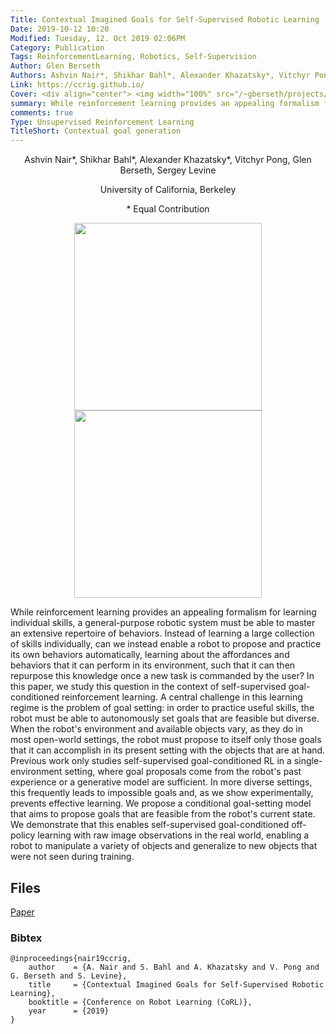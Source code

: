 ```yaml
---
Title: Contextual Imagined Goals for Self-Supervised Robotic Learning
Date: 2019-10-12 10:20
Modified: Tuesday, 12. Oct 2019 02:06PM 
Category: Publication
Tags: ReinforcementLearning, Robotics, Self-Supervision 
Author: Glen Berseth
Authors: Ashvin Nair*, Shikhar Bahl*, Alexander Khazatsky*, Vitchyr Pong, Glen Berseth, Sergey Levine
Link: https://ccrig.github.io/
Cover: <div align="center"> <img width="100%" src="/~gberseth/projects/CCRIG/method_step1.png" alt=""> <img alt="" width="100%" src="/~gberseth/projects/CCRIG/cc_vae.png"> </div>
summary: While reinforcement learning provides an appealing formalism for learning individual skills, a general-purpose robotic system must be able to master an extensive repertoire of behaviors. Instead of learning a large collection of skills individually, can we instead enable a robot to propose and practice its own behaviors automatically, learning about the affordances and behaviors that it can perform in its environment, such that it can then repurpose this knowledge once a new task is commanded by the user? In this paper, we study this question in the context of self-supervised goal-conditioned reinforcement learning. A central challenge in this learning regime is the problem of goal setting: in order to practice useful skills, the robot must be able to autonomously set goals that are feasible but diverse. When the robot's environment and available objects vary, as they do in most open-world settings, the robot must propose to itself only those goals that it can accomplish in its present setting with the objects that are at hand. Previous work only studies self-supervised goal-conditioned RL in a single-environment setting, where goal proposals come from the robot's past experience or a generative model are sufficient. In more diverse settings, this frequently leads to impossible goals and, as we show experimentally, prevents effective learning. We propose a conditional goal-setting model that aims to propose goals that are feasible from the robot's current state. We demonstrate that this enables self-supervised goal-conditioned off-policy learning with raw image observations in the real world, enabling a robot to manipulate a variety of objects and generalize to new objects that were not seen during training. 
comments: true
Type: Unsupervised Reinforcement Learning
TitleShort: Contextual goal generation
---
```


<div align="center">
	<p>
				Ashvin Nair*, Shikhar Bahl*, Alexander Khazatsky*, Vitchyr Pong, Glen Berseth, Sergey Levine
	</p>
	<p>	
            University of California, Berkeley
    </p>
    <p>	
            * Equal Contribution
    </p>
</div>

<center>

</center>

<div align="center">
            <img width="300" src="/~gberseth/projects/CCRIG/method_step1.png"> <img width="300" src="/~gberseth/projects/CCRIG/cc_vae.png">
</div>

While reinforcement learning provides an appealing formalism for learning individual skills, a general-purpose robotic system must be able to master an extensive repertoire of behaviors. Instead of learning a large collection of skills individually, can we instead enable a robot to propose and practice its own behaviors automatically, learning about the affordances and behaviors that it can perform in its environment, such that it can then repurpose this knowledge once a new task is commanded by the user? In this paper, we study this question in the context of self-supervised goal-conditioned reinforcement learning. A central challenge in this learning regime is the problem of goal setting: in order to practice useful skills, the robot must be able to autonomously set goals that are feasible but diverse. When the robot's environment and available objects vary, as they do in most open-world settings, the robot must propose to itself only those goals that it can accomplish in its present setting with the objects that are at hand. Previous work only studies self-supervised goal-conditioned RL in a single-environment setting, where goal proposals come from the robot's past experience or a generative model are sufficient. In more diverse settings, this frequently leads to impossible goals and, as we show experimentally, prevents effective learning. We propose a conditional goal-setting model that aims to propose goals that are feasible from the robot's current state. We demonstrate that this enables self-supervised goal-conditioned off-policy learning with raw image observations in the real world, enabling a robot to manipulate a variety of objects and generalize to new objects that were not seen during training. 




## Files

[Paper](https://arxiv.org/abs/1910.11670)

### Bibtex

```
@inproceedings{nair19ccrig,
    author    = {A. Nair and S. Bahl and A. Khazatsky and V. Pong and G. Berseth and S. Levine},
    title     = {Contextual Imagined Goals for Self-Supervised Robotic Learning},
    booktitle = {Conference on Robot Learning (CoRL)},
    year      = {2019}
} 
```
